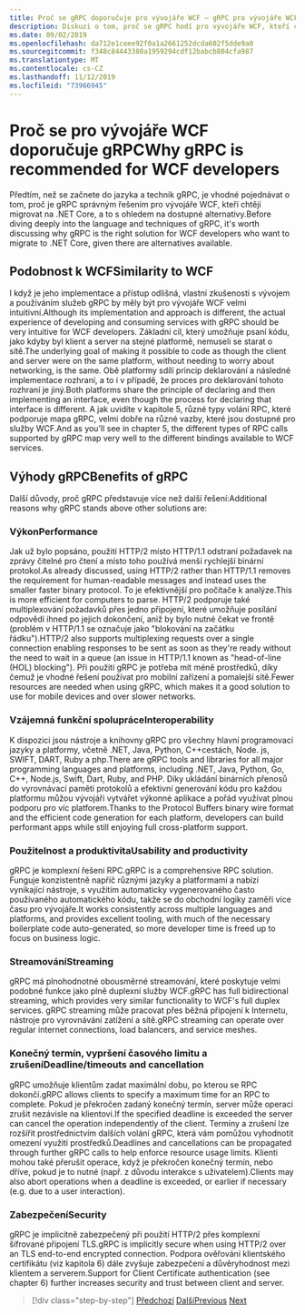 ```yaml
---
title: Proč se gRPC doporučuje pro vývojáře WCF – gRPC pro vývojáře WCF
description: Diskuzi o tom, proč se gRPC hodí pro vývojáře WCF, kteří chtějí migrovat na moderní architektury a platformy.
ms.date: 09/02/2019
ms.openlocfilehash: da712e1ceee92f0a1a2661252dcda602f5dde9a0
ms.sourcegitcommit: f348c84443380a1959294cdf12babcb804cfa987
ms.translationtype: MT
ms.contentlocale: cs-CZ
ms.lasthandoff: 11/12/2019
ms.locfileid: "73966945"
---
```

# <a name="why-grpc-is-recommended-for-wcf-developers"></a><span data-ttu-id="d1870-103">Proč se pro vývojáře WCF doporučuje gRPC</span><span class="sxs-lookup"><span data-stu-id="d1870-103">Why gRPC is recommended for WCF developers</span></span>

<span data-ttu-id="d1870-104">Předtím, než se začnete do jazyka a technik gRPC, je vhodné pojednávat o tom, proč je gRPC správným řešením pro vývojáře WCF, kteří chtějí migrovat na .NET Core, a to s ohledem na dostupné alternativy.</span><span class="sxs-lookup"><span data-stu-id="d1870-104">Before diving deeply into the language and techniques of gRPC, it's worth discussing why gRPC is the right solution for WCF developers who want to migrate to .NET Core, given there are alternatives available.</span></span>

## <a name="similarity-to-wcf"></a><span data-ttu-id="d1870-105">Podobnost k WCF</span><span class="sxs-lookup"><span data-stu-id="d1870-105">Similarity to WCF</span></span>

<span data-ttu-id="d1870-106">I když je jeho implementace a přístup odlišná, vlastní zkušenosti s vývojem a používáním služeb gRPC by měly být pro vývojáře WCF velmi intuitivní.</span><span class="sxs-lookup"><span data-stu-id="d1870-106">Although its implementation and approach is different, the actual experience of developing and consuming services with gRPC should be very intuitive for WCF developers.</span></span> <span data-ttu-id="d1870-107">Základní cíl, který umožňuje psaní kódu, jako kdyby byl klient a server na stejné platformě, nemuseli se starat o sítě.</span><span class="sxs-lookup"><span data-stu-id="d1870-107">The underlying goal of making it possible to code as though the client and server were on the same platform, without needing to worry about networking, is the same.</span></span> <span data-ttu-id="d1870-108">Obě platformy sdílí princip deklarování a následné implementace rozhraní, a to i v případě, že proces pro deklarování tohoto rozhraní je jiný.</span><span class="sxs-lookup"><span data-stu-id="d1870-108">Both platforms share the principle of declaring and then implementing an interface, even though the process for declaring that interface is different.</span></span> <span data-ttu-id="d1870-109">A jak uvidíte v kapitole 5, různé typy volání RPC, které podporuje mapa gRPC, velmi dobře na různé vazby, které jsou dostupné pro služby WCF.</span><span class="sxs-lookup"><span data-stu-id="d1870-109">And as you'll see in chapter 5, the different types of RPC calls supported by gRPC map very well to the different bindings available to WCF services.</span></span>

## <a name="benefits-of-grpc"></a><span data-ttu-id="d1870-110">Výhody gRPC</span><span class="sxs-lookup"><span data-stu-id="d1870-110">Benefits of gRPC</span></span>

<span data-ttu-id="d1870-111">Další důvody, proč gRPC představuje více než další řešení:</span><span class="sxs-lookup"><span data-stu-id="d1870-111">Additional reasons why gRPC stands above other solutions are:</span></span>

### <a name="performance"></a><span data-ttu-id="d1870-112">Výkon</span><span class="sxs-lookup"><span data-stu-id="d1870-112">Performance</span></span>

<span data-ttu-id="d1870-113">Jak už bylo popsáno, použití HTTP/2 místo HTTP/1.1 odstraní požadavek na zprávy čitelné pro čtení a místo toho používá menší rychlejší binární protokol.</span><span class="sxs-lookup"><span data-stu-id="d1870-113">As already discussed, using HTTP/2 rather than HTTP/1.1 removes the requirement for human-readable messages and instead uses the smaller faster binary protocol.</span></span> <span data-ttu-id="d1870-114">To je efektivnější pro počítače k analýze.</span><span class="sxs-lookup"><span data-stu-id="d1870-114">This is more efficient for computers to parse.</span></span> <span data-ttu-id="d1870-115">HTTP/2 podporuje také multiplexování požadavků přes jedno připojení, které umožňuje posílání odpovědí ihned po jejich dokončení, aniž by bylo nutné čekat ve frontě (problém v HTTP/1.1 se označuje jako "blokování na začátku řádku").</span><span class="sxs-lookup"><span data-stu-id="d1870-115">HTTP/2 also supports multiplexing requests over a single connection enabling responses to be sent as soon as they're ready without the need to wait in a queue (an issue in HTTP/1.1 known as "head-of-line (HOL) blocking").</span></span> <span data-ttu-id="d1870-116">Při použití gRPC je potřeba mít méně prostředků, díky čemuž je vhodné řešení používat pro mobilní zařízení a pomalejší sítě.</span><span class="sxs-lookup"><span data-stu-id="d1870-116">Fewer resources are needed when using gRPC, which makes it a good solution to use for mobile devices and over slower networks.</span></span>

### <a name="interoperability"></a><span data-ttu-id="d1870-117">Vzájemná funkční spolupráce</span><span class="sxs-lookup"><span data-stu-id="d1870-117">Interoperability</span></span>

<span data-ttu-id="d1870-118">K dispozici jsou nástroje a knihovny gRPC pro všechny hlavní programovací jazyky a platformy, včetně .NET, Java, Python, C++cestách, Node. js, SWIFT, DART, Ruby a php.</span><span class="sxs-lookup"><span data-stu-id="d1870-118">There are gRPC tools and libraries for all major programming languages and platforms, including .NET, Java, Python, Go, C++, Node.js, Swift, Dart, Ruby, and PHP.</span></span> <span data-ttu-id="d1870-119">Díky ukládání binárních přenosů do vyrovnávací paměti protokolů a efektivní generování kódu pro každou platformu můžou vývojáři vytvářet výkonné aplikace a pořád využívat plnou podporu pro víc platforem.</span><span class="sxs-lookup"><span data-stu-id="d1870-119">Thanks to the Protocol Buffers binary wire format and the efficient code generation for each platform, developers can build performant apps while still enjoying full cross-platform support.</span></span>

### <a name="usability-and-productivity"></a><span data-ttu-id="d1870-120">Použitelnost a produktivita</span><span class="sxs-lookup"><span data-stu-id="d1870-120">Usability and productivity</span></span>

<span data-ttu-id="d1870-121">gRPC je komplexní řešení RPC.</span><span class="sxs-lookup"><span data-stu-id="d1870-121">gRPC is a comprehensive RPC solution.</span></span> <span data-ttu-id="d1870-122">Funguje konzistentně napříč různými jazyky a platformami a nabízí vynikající nástroje, s využitím automaticky vygenerovaného často používaného automatického kódu, takže se do obchodní logiky zaměří více času pro vývojáře.</span><span class="sxs-lookup"><span data-stu-id="d1870-122">It works consistently across multiple languages and platforms, and provides excellent tooling, with much of the necessary boilerplate code auto-generated, so more developer time is freed up to focus on business logic.</span></span>

### <a name="streaming"></a><span data-ttu-id="d1870-123">Streamování</span><span class="sxs-lookup"><span data-stu-id="d1870-123">Streaming</span></span>

<span data-ttu-id="d1870-124">gRPC má plnohodnotné obousměrné streamování, které poskytuje velmi podobné funkce jako plně duplexní služby WCF.</span><span class="sxs-lookup"><span data-stu-id="d1870-124">gRPC has full bidirectional streaming, which provides very similar functionality to WCF's full duplex services.</span></span> <span data-ttu-id="d1870-125">gRPC streaming může pracovat přes běžná připojení k Internetu, nástroje pro vyrovnávání zatížení a sítě.</span><span class="sxs-lookup"><span data-stu-id="d1870-125">gRPC streaming can operate over regular internet connections, load balancers, and service meshes.</span></span>

### <a name="deadlinetimeouts-and-cancellation"></a><span data-ttu-id="d1870-126">Konečný termín, vypršení časového limitu a zrušení</span><span class="sxs-lookup"><span data-stu-id="d1870-126">Deadline/timeouts and cancellation</span></span>

<span data-ttu-id="d1870-127">gRPC umožňuje klientům zadat maximální dobu, po kterou se RPC dokončí.</span><span class="sxs-lookup"><span data-stu-id="d1870-127">gRPC allows clients to specify a maximum time for an RPC to complete.</span></span> <span data-ttu-id="d1870-128">Pokud je překročen zadaný konečný termín, server může operaci zrušit nezávisle na klientovi.</span><span class="sxs-lookup"><span data-stu-id="d1870-128">If the specified deadline is exceeded the server can cancel the operation independently of the client.</span></span> <span data-ttu-id="d1870-129">Termíny a zrušení lze rozšířit prostřednictvím dalších volání gRPC, která vám pomůžou vyhodnotit omezení využití prostředků.</span><span class="sxs-lookup"><span data-stu-id="d1870-129">Deadlines and cancellations can be propagated through further gRPC calls to help enforce resource usage limits.</span></span> <span data-ttu-id="d1870-130">Klienti mohou také přerušit operace, když je překročen konečný termín, nebo dříve, pokud je to nutné (např. z důvodu interakce s uživatelem).</span><span class="sxs-lookup"><span data-stu-id="d1870-130">Clients may also abort operations when a deadline is exceeded, or earlier if necessary (e.g. due to a user interaction).</span></span>

### <a name="security"></a><span data-ttu-id="d1870-131">Zabezpečení</span><span class="sxs-lookup"><span data-stu-id="d1870-131">Security</span></span>

<span data-ttu-id="d1870-132">gRPC je implicitně zabezpečený při použití HTTP/2 přes komplexní šifrované připojení TLS.</span><span class="sxs-lookup"><span data-stu-id="d1870-132">gRPC is implicitly secure when using HTTP/2 over an TLS end-to-end encrypted connection.</span></span> <span data-ttu-id="d1870-133">Podpora ověřování klientského certifikátu (viz kapitola 6) dále zvyšuje zabezpečení a důvěryhodnost mezi klientem a serverem.</span><span class="sxs-lookup"><span data-stu-id="d1870-133">Support for Client Certificate authentication (see chapter 6) further increases security and trust between client and server.</span></span>

>[!div class="step-by-step"]
><span data-ttu-id="d1870-134">[Předchozí](network-protocols.md)
>[Další](protocol-buffers.md)</span><span class="sxs-lookup"><span data-stu-id="d1870-134">[Previous](network-protocols.md)
[Next](protocol-buffers.md)</span></span>
